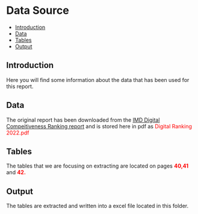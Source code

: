 # Data Source

- [Introduction](#introduction)
- [Data](#data)
- [Tables](#tables)
- [Output](#output)
## Introduction
Here you will find some information about the data that has been used for this report.

## Data
The original report has been downloaded from the [IMD Digital Compeitiveness Ranking report](https://www.imd.org/centers/wcc/world-competitiveness-center/rankings/world-digital-competitiveness-ranking/) and is stored here in pdf as <font color = 'red'>Digital Ranking 2022.pdf</font>

## Tables
The tables that we are focusing on extracting are located on pages <font color='red'><b>40,41</b></font> and <font color='red'><b>42.</b></font>

## Output

The tables are extracted and written into a excel file located in this folder.


